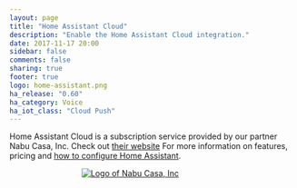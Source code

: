 ```yaml
---
layout: page
title: "Home Assistant Cloud"
description: "Enable the Home Assistant Cloud integration."
date: 2017-11-17 20:00
sidebar: false
comments: false
sharing: true
footer: true
logo: home-assistant.png
ha_release: "0.60"
ha_category: Voice
ha_iot_class: "Cloud Push"
---
```


Home Assistant Cloud is a subscription service provided by our partner Nabu Casa, Inc. Check out [their website](https://www.nabucasa.com) For more information on features, pricing and [how to configure Home Assistant](https://www.nabucasa.com/config/).

<div style='max-width: 250px; margin: 0 auto'><a href='https://www.nabucasa.com'><img src='/images/blog/2018-09-thinking-big/logo-text.svg' style='border: 0; box-shadow: none' alt='Logo of Nabu Casa, Inc'></a>
</div>

